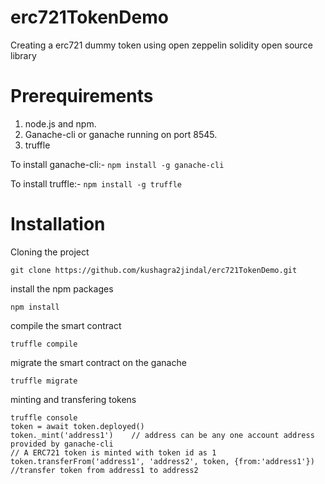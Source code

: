 # erc721TokenDemo
Creating a erc721 dummy token using open zeppelin solidity open source library

# Prerequirements
1. node.js and npm.
2. Ganache-cli or ganache running on port 8545.
3. truffle

To install ganache-cli:-
``` npm install -g ganache-cli ```

To install truffle:-
``` npm install -g truffle ```

# Installation

Cloning the project

```git clone https://github.com/kushagra2jindal/erc721TokenDemo.git```

install the npm packages

```npm install```

compile the smart contract

``` truffle compile ```

migrate the smart contract on the ganache

``` truffle migrate ```

minting and transfering tokens

```
truffle console
token = await token.deployed()
token._mint('address1')    // address can be any one account address provided by ganache-cli
// A ERC721 token is minted with token id as 1
token.transferFrom('address1', 'address2', token, {from:'address1'})  //transfer token from address1 to address2

```

